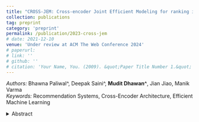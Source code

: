 ```yaml
---
title: "CROSS-JEM: Cross-encoder Joint Efficient Modeling for ranking in sponsored search"
collection: publications
tag: preprint
category: 'preprint'
permalink: /publication/2023-cross-jem
# date: 2021-12-10
venue: 'Under review at ACM The Web Conference 2024'
# paperurl: 
# link: ''
# github: ''
# citation: 'Your Name, You. (2009). &quot;Paper Title Number 1.&quot; <i>Journal 1</i>. 1(1).'
---
```

*Authors:* Bhawna Paliwal^, Deepak Saini^, **Mudit Dhawan^**, Jian Jiao, Manik Varma<br> 
*Keywords:* Recommendation Systems, Cross-Encoder Architecture, Efficient Machine Learning <br>
<details close> 
    <summary> 
      Abstract
    </summary>
      Large-scale search and recommendation systems like sponsored search are usually bifurcated into a selection and relevance stage for better efficiency. Candidate selection retrieves hundreds to thousands of items per query from diverse sources. These candidates are then ranked for relevance. Scoring query-item pairs is crucial for such large-scale applications to filter the candidates to a high-quality set. Transformer-based cross encoders are the de facto scoring approach but process query-item pairs separately, becoming infeasible for thousands of items per query. Due to such computational constraints, most industrial systems use simpler sparse models for online ranking despite reduced accuracy. We observe that previous works overlook the need to score multiple items jointly per query efficiently. In this work, we propose CROSS-JEM to score multiple items per query in one shot by exploiting redundancies in sequence modeling and token overlaps. By scoring items jointly, CROSS-JEM provides over 10x speedups over vanilla cross encoders with minimal accuracy drop. Our key contributions are: (i) highlighting the gap between real-world requirements of scoring thousands of items per query, and singular scoring limitations of current cross encoders; (ii) proposing CROSS-JEM for efficient joint scoring of multiple items per query; and (iii) demonstrating up to 10x faster scoring than cross encoders with under 1% accuracy drop on a large-scale sponsored search scoring task and also public benchmark. CROSS-JEM opens up new directions for the design of tailored early-attention-based ranking models that incorporate strict production constraints like item multiplicity and latency. It efficiently handles the real-world challenge of scoring multiple items per query in real time. We will release the CROSS-JEM code publicly upon paper acceptance.
</details>